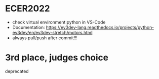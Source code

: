 # ECER2022

* check virtual environment python in VS-Code
* Documentation: https://ev3dev-lang.readthedocs.io/projects/python-ev3dev/en/ev3dev-stretch/motors.html
* always pull/push after commit!!!

# 3rd place, judges choice
deprecated
